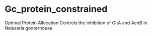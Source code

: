 # Gc_protein_constrained
Optimal Protein Allocation Controls the Inhibition of GltA and AcnB in Neisseria gonorrhoeae
